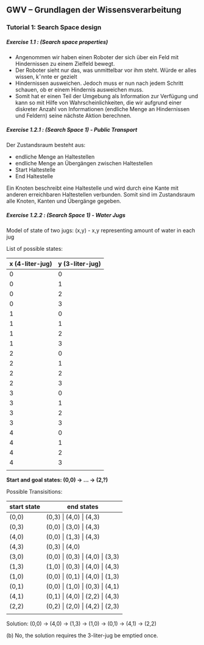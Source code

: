 ## GWV – Grundlagen der Wissensverarbeitung

### Tutorial 1: Search Space design



##### Exercise 1.1 : (Search space properties)

-  Angenommen wir haben einen Roboter der sich über ein Feld mit Hindernissen zu einem Zielfeld bewegt.
- Der Roboter sieht nur das, was unmittelbar vor ihm steht. Würde er alles wissen, kˆnnte er gezielt
- Hindernissen ausweichen. Jedoch muss er nun nach jedem Schritt schauen, ob er einem Hindernis ausweichen muss.
- Somit hat er einen Teil der Umgebung als Information zur Verfügung und kann so mit Hilfe von Wahrscheinlichkeiten, die wir aufgrund einer diskreter Anzahl von Informationen (endliche Menge an Hindernissen und Feldern) seine nächste Aktion berechnen.



##### Exercise 1.2.1 : (Search Space 1) - Public Transport

Der Zustandsraum besteht aus:

- endliche Menge an Haltestellen
- endliche Menge an Übergängen zwischen Haltestellen
- Start Haltestelle
- End Haltestelle

Ein Knoten beschreibt eine Haltestelle und wird durch eine Kante mit anderen erreichbaren Haltestellen verbunden.
Somit sind im Zustandsraum alle Knoten, Kanten und Übergänge gegeben.



##### Exercise 1.2.2 : (Search Space 1) - Water Jugs

Model of state of two jugs: (x,y) - x,y representing amount of water in each jug

List of possible states:

| x (4-liter-jug) | y (3-liter-jug) |
| --------------- | --------------- |
| 0               | 0               |
| 0               | 1               |
| 0               | 2               |
| 0               | 3               |
| 1               | 0               |
| 1               | 1               |
| 1               | 2               |
| 1               | 3               |
| 2               | 0               |
| 2               | 1               |
| 2               | 2               |
| 2               | 3               |
| 3               | 0               |
| 3               | 1               |
| 3               | 2               |
| 3               | 3               |
| 4               | 0               |
| 4               | 1               |
| 4               | 2               |
| 4               | 3               |
|                 |                 |

**Start and goal states: (0,0) -> … -> (2,?)**

Possible Transisitions:

| start state | end states                       |
| ----------- | -------------------------------- |
| (0,0)       | (0,3) \| (4,0) \| (4,3)          |
| (0,3)       | (0,0) \| (3,0) \| (4,3)          |
| (4,0)       | (0,0) \| (1,3) \| (4,3)          |
| (4,3)       | (0,3) \| (4,0)                   |
| (3,0)       | (0,0) \| (0,3) \| (4,0) \| (3,3) |
| (1,3)       | (1,0) \| (0,3) \| (4,0) \| (4,3) |
| (1,0)       | (0,0) \| (0,1) \| (4,0) \| (1,3) |
| (0,1)       | (0,0) \| (1,0) \| (0,3) \| (4,1) |
| (4,1)       | (0,1) \| (4,0) \| (2,2) \| (4,3) |
| (2,2)       | (0,2) \| (2,0) \| (4,2) \| (2,3) |
|             |                                  |

Solution: (0,0) -> (4,0) -> (1,3) -> (1,0) -> (0,1) -> (4,1) -> (2,2)



(b) No, the solution requires the 3-liter-jug be emptied once.